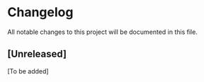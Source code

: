 # Changelog

All notable changes to this project will be documented in this file.

## [Unreleased]

[To be added] 
